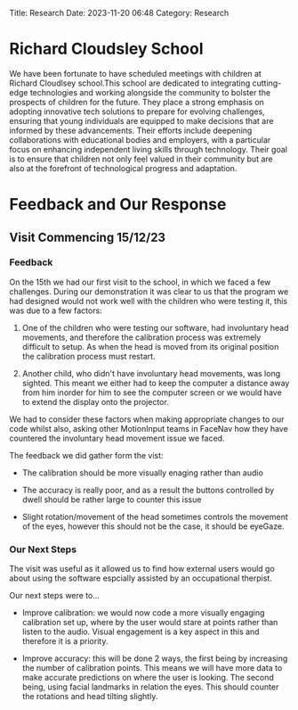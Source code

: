 Title: Research
Date: 2023-11-20 06:48
Category: Research

# Richard Cloudsley School

We have been fortunate to have scheduled meetings with children at Richard Cloudlsey school.This school are dedicated to integrating cutting-edge technologies and working alongside the community to bolster the prospects of children for the future. They place a strong emphasis on adopting innovative tech solutions to prepare for evolving challenges, ensuring that young individuals are equipped to make decisions that are informed by these advancements. Their efforts include deepening collaborations with educational bodies and employers, with a particular focus on enhancing independent living skills through technology. Their goal is to ensure that children not only feel valued in their community but are also at the forefront of technological progress and adaptation.

# Feedback and Our Response 
## Visit Commencing 15/12/23

### Feedback
On the 15th we had our first visit to the school, in which we faced a few challenges. During our demonstration it was clear to us that the program we had designed would not work well with the children who were testing it, this was due to a few factors:

1. One of the children who were testing our software, had involuntary head movements, and therefore the calibration process was extremely difficult to setup. As when the head is moved from its original position the calibration process must restart.

2. Another child, who didn't have involuntary head movements, was long sighted. This meant we either had to keep the computer a distance away from him inorder for him to see the computer screen or we would have to extend the display onto the projector.

We had to consider these factors when making appropriate changes to our code whilst also, asking other MotionInput teams in FaceNav how they have countered the involuntary head movement issue we faced.

The feedback we did gather form the vist:

- The calibration should be more visually enaging rather than audio

- The accuracy is really poor, and as a result the buttons controlled by dwell should be rather large to counter this issue

- Slight rotation/movement of the head sometimes controls the movement of the eyes, however this should not be the case, it should be eyeGaze.

### Our Next Steps
The visit was useful as it allowed us to find how external users would go about using the software espcially assisted by an occupational therpist.

Our next steps were to...

- Improve calibration: we would now code a more visually engaging calibration set up, where by the user would stare at points rather than listen to the audio. Visual engagement is a key aspect in this and therefore it is a priority. 

- Improve accuracy: this will be done 2 ways, the first being by increasing the number of calibration points. This means we will have more data to make accurate predictions on where the user is looking. The second being, using facial landmarks in relation the eyes. This should counter the rotations and head tilting slightly.